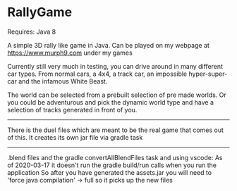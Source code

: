 # RallyGame

Requires:
Java 8

A simple 3D rally like game in Java.
Can be played on my webpage at https://www.murph9.com under my games

Currently still very much in testing, you can drive around in many different car types. From normal cars, a 4x4, a track car, an impossible hyper-super-car and the infamous White Beast.

The world can be selected from a prebuilt selection of pre made worlds. Or you could be adventurous and pick the dynamic world type and have a selection of tracks generated in front of you.

---
There is the duel files which are meant to be the real game that comes out of this.
It creates its own jar file via gradle task

---

.blend files and the gradle convertAllBlendFiles task and using vscode:
As of 2020-03-17 it doesn't run the gradle build/run calls when you run the application
So after you have generated the assets.jar you will need to 'force java compilation' -> full so it picks up the new files